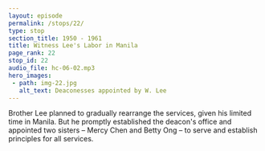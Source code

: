 ```yaml
---
layout: episode
permalink: /stops/22/
type: stop
section_title: 1950 - 1961
title: Witness Lee's Labor in Manila
page_rank: 22
stop_id: 22
audio_file: hc-06-02.mp3
hero_images:
 - path: img-22.jpg
   alt_text: Deaconesses appointed by W. Lee
---
```


Brother Lee planned to gradually rearrange the services, given his limited time in Manila. But he promptly established the deacon's office and appointed two sisters – Mercy Chen and Betty Ong – to serve and establish principles for all services.

<!--- TRANSCRIPT
For the time being, Brother Lee opted to retain all personnel and positions in order to seek guidance from the Lord before making any changes. However, he emphasized the importance of discontinuing the old practices and initiating new ones. He promptly established the deacon's office and appointed two sisters — Mercy Chen and Betty Ong – to serve and establish principles for all services. Given Brother Lee's commitments in Taiwan during this period, his time in Manila was limited. He planned to gradually rearrange the services of the elders and deacons, as well as the work of the co-workers. 

Between 1951 and 1954, under Brother Lee's leadership, the eldership in the church underwent gradual changes. Initially, two of the previous elders, namely Chang Pan and Liu Ai San, were retained, but Chang later migrated to Brazil, and Liu resigned due to old age.
-->